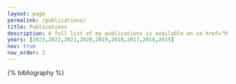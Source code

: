 ```yaml
---
layout: page
permalink: /publications/
title: Publications
description: A full list of my publications is available on <a href="https://scholar.google.com/citations?user=usl__skAAAAJ&hl=en">Google Scholar</a> 
years: [2023,2022,2021,2020,2019,2018,2017,2016,2015]
nav: true
nav_order: 2
---
```


<!-- _pages/publications.md -->
<div class="publications">

{% bibliography %}

</div>
